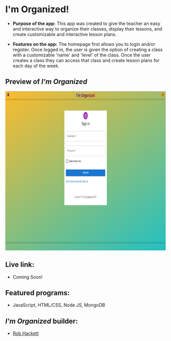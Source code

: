 # I'm Organized!
 
* **Purpose of the app:** 
   This app was created to give the teacher an easy and interactive way to organize their classes, display their lessons, and create customizable and interactive lesson plans.


* **Features on the app:**
    The homepage first allows you to login and/or register. Once logged in, the user is given the option of creating a class with a customizable 'name' and 'level' of the class. Once the user creates a class they can access that class and create lesson plans for each day of the week.  

## Preview of *I'm Organized*

<img src=".\client\src\pictures\organized-signin.png" height="500px" width="800px">

## Live link: 
- Coming Soon!

## Featured programs: 
- JavaScript, HTML/CSS, Node.JS, MongoDB

## *I'm Organized* builder:
- [Rob Hackett](https://github.com/Robhack623) 
